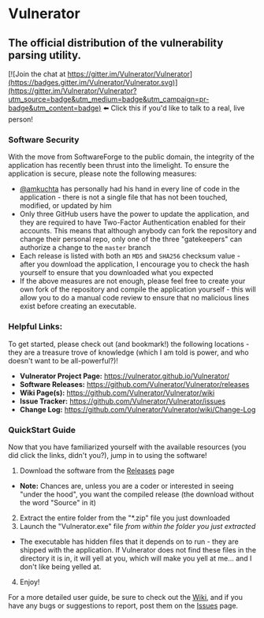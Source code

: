 ﻿# Vulnerator
## The official distribution of the vulnerability parsing utility.

[![Join the chat at https://gitter.im/Vulnerator/Vulnerator](https://badges.gitter.im/Vulnerator/Vulnerator.svg)](https://gitter.im/Vulnerator/Vulnerator?utm_source=badge&utm_medium=badge&utm_campaign=pr-badge&utm_content=badge) :arrow_left: Click this if you'd like to talk to a real, live person!

### Software Security
With the move from SoftwareForge to the public domain, the integrity of the application has recently been thrust into the limelight.  To ensure the application is secure, please note the following measures:
* [@amkuchta](https://github.com/amkuchta "Alex Kuchta's GitHub Page") has personally had his hand in every line of code in the application - there is not a single file that has not been touched, modified, or updated by him
* Only three GitHub users have the power to update the application, and they are required to have Two-Factor Authentication enabled for their accounts.  This means that although anybody can fork the repository and change their personal repo, only one of the three "gatekeepers" can authorize a change to the ```master``` branch
* Each release is listed with both an ```MD5``` and ```SHA256``` checksum value - after you download the application, I encourage you to check the hash yourself to ensure that you downloaded what you expected
* If the above measures are not enough, please feel free to create your own fork of the repository and compile the application yourself - this will allow you to do a manual code review to ensure that no malicious lines exist before creating an executable.

### Helpful Links:
To get started, please check out (and bookmark!) the following locations - they are a treasure trove of knowledge (which I am told is power, and who doesn't want to be all-powerful?)!  

* **Vulnerator Project Page:** https://vulnerator.github.io/Vulnerator/
* **Software Releases:**  https://github.com/Vulnerator/Vulnerator/releases
* **Wiki Page(s):** https://github.com/Vulnerator/Vulnerator/wiki
* **Issue Tracker:** https://github.com/Vulnerator/Vulnerator/issues  
* **Change Log:** https://github.com/Vulnerator/Vulnerator/wiki/Change-Log  

### QuickStart Guide
Now that you have familiarized yourself with the available resources (you did click the links, didn't you?), jump in to using the software!  

1. Download the software from the [Releases](https://github.com/Vulnerator/Vulnerator/releases) page
  * **Note:** Chances are, unless you are a coder or interested in seeing "under the hood", you want the compiled release (the download without the word "Source" in it)
2. Extract the entire folder from the "*.zip" file you just downloaded
3. Launch the "Vulnerator.exe" file _from within the folder you just extracted_
  * The executable has hidden files that it depends on to run - they are shipped with the application.  If Vulnerator does not find these files in the directory it is in, it will yell at you, which will make you yell at me... and I don't like being yelled at.
4. Enjoy!

For a more detailed user guide, be sure to check out the [Wiki](https://github.com/Vulnerator/Vulnerator/wiki), and if you have any bugs or suggestions to report, post them on the [Issues](https://github.com/Vulnerator/Vulnerator/issues) page.
